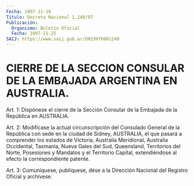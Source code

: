 ```yaml
---
Fecha: 1997-11-19
Título: Decreto Nacional 1.240/97
Publicación:
  Organismo: Boletín Oficial
  Fecha: 1997-11-25
SAIJ: https://www.saij.gob.ar/DN19970001240
---
```

# CIERRE DE LA SECCION CONSULAR DE LA EMBAJADA ARGENTINA EN AUSTRALIA.

<a id="1"></a>
Art. 1:  Dispónese  el  cierre de la Sección Consular de  la Embajada de la República en AUSTRALIA.

<a id="2"></a>
Art. 2: Modifícase la actual circunscripción del Consulado General de la República con sede en la ciudad  de Sidney, AUSTRALIA, el que pasará a comprender los estados de Victoria,  Australia Meridional, Australia  Occidental, Tasmania, Nueva Gales del  Sud,  Queensland, Territorios  del  Norte,  Posesiones  y  Mandatos  y  el Territorio Capital,    extendiéndose  al  efecto  la  correspondiente  patente.

<a id="3"></a>
Art.  3: Comuníquese,  publíquese, dése a la Dirección Nacional del Registro Oficial y archívese.